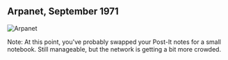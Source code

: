 ## Arpanet, September 1971<!-- .slide: data-transition="fade" data-transitionSpeed="fast"-->

![Arpanet](https://iamcarrico.github.io/dns-what-do-all-these-letters-mean/images/arpanet-1971-09.jpg "Arpanet, September 1971")

Note:
At this point, you've probably swapped your Post-It notes for a small notebook. Still manageable, but the network is getting a bit more crowded.
